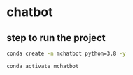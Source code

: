 # chatbot

## step to run the project


```bash
conda create -n mchatbot python=3.8 -y
```

```bash
conda activate mchatbot
```